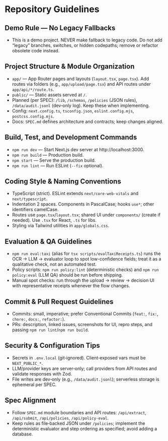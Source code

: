 # Repository Guidelines

## Demo Rule — No Legacy Fallbacks
- This is a demo project. NEVER make fallback to legacy code. Do not add “legacy” branches, switches, or hidden codepaths; remove or refactor obsolete code instead.

## Project Structure & Module Organization
- `app/` — App Router pages and layouts (`layout.tsx`, `page.tsx`). Add routes via folders (e.g., `app/upload/page.tsx`) and API routes under `app/api/*/route.ts`.
- `public/` — Static assets served at `/`.
- Planned (per SPEC): `/lib`, `/schemas`, `/policies` (JSON rules), `/data/audit.jsonl` (dev‑only log). Keep these when implementing.
- Config: `next.config.ts`, `tsconfig.json`, `eslint.config.mjs`, `postcss.config.mjs`.
- Docs: `SPEC.md` defines architecture and contracts; keep changes aligned.

## Build, Test, and Development Commands
- `npm run dev` — Start Next.js dev server at http://localhost:3000.
- `npm run build` — Production build.
- `npm start` — Serve the production build.
- `npm run lint` — Run ESLint (`--fix` optional).

## Coding Style & Naming Conventions
- TypeScript (strict). ESLint extends `next/core-web-vitals` and `next/typescript`.
- Indentation 2 spaces. Components in PascalCase; hooks `use*`; other identifiers camelCase.
- Routes use `page.tsx`/`layout.tsx`; shared UI under `components/` (create if needed). Use `.tsx` for React, `.ts` for libs.
- Styling via Tailwind utilities in `app/globals.css`.

## Evaluation & QA Guidelines
- `npm run eval:taxi` (alias for `tsx scripts/evalTaxiReceipts.ts`) runs the OCR → LLM → evaluator loop to spot low-confidence fields; treat it as a qualitative check, not an automated test.
- Policy scripts: `npm run policy:lint` (deterministic checks) and `npm run policy:eval` (LLM QA) should be run before shipping.
- Manual spot checks: run through the upload → review → decision UI with representative receipts whenever the flow changes.

## Commit & Pull Request Guidelines
- Commits: small, imperative; prefer Conventional Commits (`feat:`, `fix:`, `chore:`, `docs:`, `refactor:`).
- PRs: description, linked issues, screenshots for UI, repro steps, and passing `npm run lint`/`npm run build`.

## Security & Configuration Tips
- Secrets in `.env.local` (git‑ignored). Client‑exposed vars must be `NEXT_PUBLIC_*`.
- LLM/provider keys are server‑only; call providers from API routes and validate responses with Zod.
- File writes are dev‑only (e.g., `/data/audit.jsonl`); serverless storage is ephemeral per SPEC.

## Spec Alignment
- Follow `SPEC.md` module boundaries and API routes: `/api/extract`, `/api/submit`, `/api/policies`, `/api/policy-eval`.
- Keep rules as file‑backed JSON under `/policies`; implement the deterministic evaluator and step ordering as specified; avoid adding a database.
